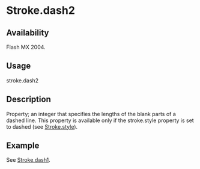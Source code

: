 # Stroke.dash2

## Availability

Flash MX 2004.

## Usage

stroke.dash2

## Description

Property; an integer that specifies the lengths of the blank parts of a dashed line. This property is available only if the stroke.style property is set to dashed (see [Stroke.style](../Stroke_object/Stroke20.md)).

## Example

See [Stroke.dash1](../Stroke_object/Stroke4.md).
